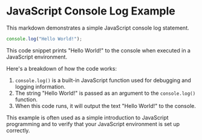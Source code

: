 # JavaScript Console Log Example #

This markdown demonstrates a simple JavaScript console log statement.

```javascript
console.log("Hello World!");
```

This code snippet prints "Hello World!" to the console when executed in a JavaScript environment.

Here's a breakdown of how the code works:

1. `console.log()` is a built-in JavaScript function used for debugging and logging information.
2. The string "Hello World!" is passed as an argument to the `console.log()` function.
3. When this code runs, it will output the text "Hello World!" to the console.

This example is often used as a simple introduction to JavaScript programming and to verify that your JavaScript environment is set up correctly.
